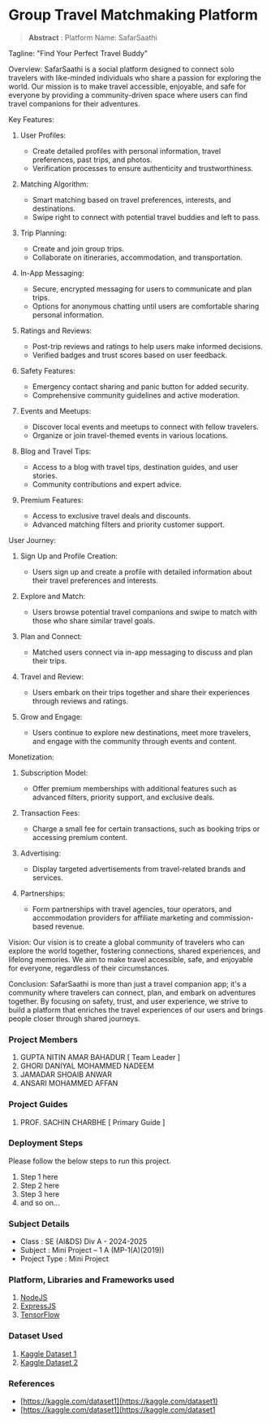 # Group Travel Matchmaking Platform

> **Abstract** : Platform Name: SafarSaathi 

Tagline: "Find Your Perfect Travel Buddy"

Overview:
SafarSaathi is a social platform designed to connect solo travelers with like-minded individuals who share a passion for exploring the world. Our mission is to make travel accessible, enjoyable, and safe for everyone by providing a community-driven space where users can find travel companions for their adventures.

Key Features:

1. User Profiles:
   - Create detailed profiles with personal information, travel preferences, past trips, and photos.
   - Verification processes to ensure authenticity and trustworthiness.

2. Matching Algorithm:
   - Smart matching based on travel preferences, interests, and destinations.
   - Swipe right to connect with potential travel buddies and left to pass.

3. Trip Planning:
   - Create and join group trips.
   - Collaborate on itineraries, accommodation, and transportation.

4. In-App Messaging:
   - Secure, encrypted messaging for users to communicate and plan trips.
   - Options for anonymous chatting until users are comfortable sharing personal information.

5. Ratings and Reviews:
   - Post-trip reviews and ratings to help users make informed decisions.
   - Verified badges and trust scores based on user feedback.

6. Safety Features:
   - Emergency contact sharing and panic button for added security.
   - Comprehensive community guidelines and active moderation.

7. Events and Meetups:
   - Discover local events and meetups to connect with fellow travelers.
   - Organize or join travel-themed events in various locations.

8. Blog and Travel Tips:
   - Access to a blog with travel tips, destination guides, and user stories.
   - Community contributions and expert advice.

9. Premium Features:
   - Access to exclusive travel deals and discounts.
   - Advanced matching filters and priority customer support.

User Journey:

1. Sign Up and Profile Creation:
   - Users sign up and create a profile with detailed information about their travel preferences and interests.

2. Explore and Match:
   - Users browse potential travel companions and swipe to match with those who share similar travel goals.

3. Plan and Connect:
   - Matched users connect via in-app messaging to discuss and plan their trips.

4. Travel and Review:
   - Users embark on their trips together and share their experiences through reviews and ratings.

5. Grow and Engage:
   - Users continue to explore new destinations, meet more travelers, and engage with the community through events and content.

Monetization:

1. Subscription Model:
   - Offer premium memberships with additional features such as advanced filters, priority support, and exclusive deals.

2. Transaction Fees:
   - Charge a small fee for certain transactions, such as booking trips or accessing premium content.

3. Advertising:
   - Display targeted advertisements from travel-related brands and services.

4. Partnerships:
   - Form partnerships with travel agencies, tour operators, and accommodation providers for affiliate marketing and commission-based revenue.

Vision:
Our vision is to create a global community of travelers who can explore the world together, fostering connections, shared experiences, and lifelong memories. We aim to make travel accessible, safe, and enjoyable for everyone, regardless of their circumstances.

Conclusion:
SafarSaathi is more than just a travel companion app; it's a community where travelers can connect, plan, and embark on adventures together. By focusing on safety, trust, and user experience, we strive to build a platform that enriches the travel experiences of our users and brings people closer through shared journeys.

### Project Members
1. GUPTA NITIN AMAR BAHADUR  [ Team Leader ] 
2. GHORI DANIYAL MOHAMMED NADEEM 
3. JAMADAR SHOAIB ANWAR 
4. ANSARI MOHAMMED AFFAN  

### Project Guides
1. PROF. SACHIN CHARBHE  [ Primary Guide ] 

### Deployment Steps
Please follow the below steps to run this project.
1. Step 1 here
2. Step 2 here
3. Step 3 here
3. and so on...

### Subject Details
- Class : SE (AI&DS) Div A - 2024-2025
- Subject : Mini Project – 1 A (MP-1(A)(2019))
- Project Type : Mini Project

### Platform, Libraries and Frameworks used
1. [NodeJS](https://nodejs.org)
2. [ExpressJS](https://expressjs.org)
3. [TensorFlow](https://tensorflowjs.com)

### Dataset Used
1. [Kaggle Dataset 1](https://kaggle.com/dataset1)
2. [Kaggle Dataset 2](https://kaggle.com/dataset2)

### References
- [https://kaggle.com/dataset1](https://kaggle.com/dataset1)
- [https://kaggle.com/dataset1](https://kaggle.com/dataset1